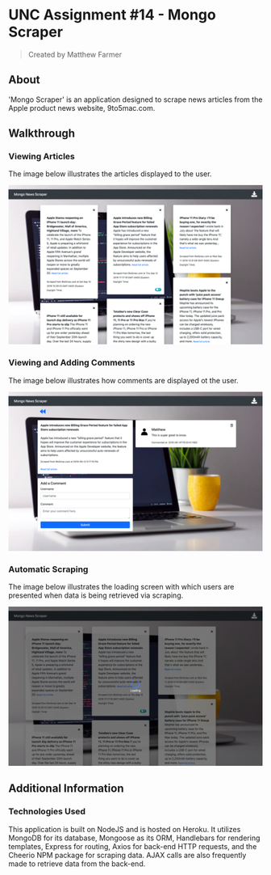 # **UNC Assignment #14 - Mongo Scraper**
> Created by Matthew Farmer

## About
'Mongo Scraper' is an application designed to scrape news articles from the Apple product news website, 9to5mac.com.

## Walkthrough

### Viewing Articles

The image below illustrates the articles displayed to the user.

![Articles](demoMedia/articles.png)

### Viewing and Adding Comments

The image below illustrates how comments are displayed ot the user.

![Articles](demoMedia/comments.png)

### Automatic Scraping

The image below illustrates the loading screen with which users are presented when data is being retrieved via scraping.

![Articles](demoMedia/loading.png)

## Additional Information

### Technologies Used

This application is built on NodeJS and is hosted on Heroku. It utilizes MongoDB for its database, Mongoose as its ORM, Handlebars for rendering templates, Express for routing, Axios for back-end HTTP requests, and the Cheerio NPM package for scraping data. AJAX calls are also frequently made to retrieve data from the back-end.
